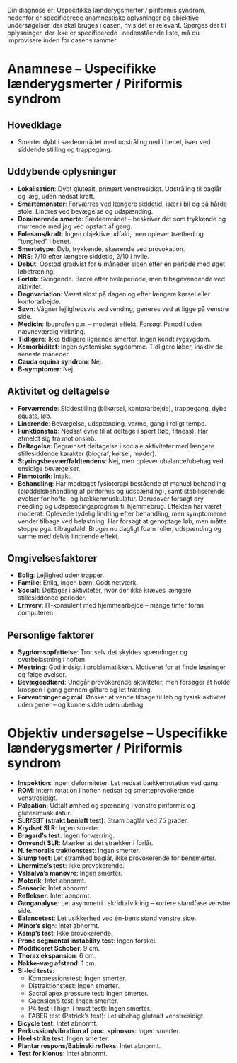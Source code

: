 
Din diagnose er: Uspecifikke lænderygsmerter / piriformis syndrom, nedenfor er specificerede anamnestiske oplysninger og objektive undersøgelser, der skal bruges i casen, hvis det er relevant. Spørges der til oplysninger, der ikke er specificerede i nedenstående liste, må du improvisere inden for casens rammer. 

# Anamnese – Uspecifikke lænderygsmerter / Piriformis syndrom

## Hovedklage

- Smerter dybt i sædeområdet med udstråling ned i benet, især ved siddende stilling og trappegang.

## Uddybende oplysninger

- **Lokalisation**: Dybt glutealt, primært venstresidigt. Udstråling til baglår og læg, uden nedsat kraft.
- **Smertemønster**: Forværres ved længere siddetid, især i bil og på hårde stole. Lindres ved bevægelse og udspænding.
- **Dominerende smerte**: Sædeområdet – beskriver det som trykkende og murrende med jag ved opstart af gang.
- **Følesans/kraft**: Ingen objektive udfald, men oplever træthed og “tunghed” i benet.
- **Smertetype**: Dyb, trykkende, skærende ved provokation.
- **NRS**: 7/10 efter længere siddetid, 2/10 i hvile.
- **Debut**: Opstod gradvist for 6 måneder siden efter en periode med øget løbetræning.
- **Forløb**: Svingende. Bedre efter hvileperiode, men tilbagevendende ved aktivitet.
- **Døgnvariation**: Værst sidst på dagen og efter længere kørsel eller kontorarbejde.
- **Søvn**: Vågner lejlighedsvis ved vending; generes ved at ligge på venstre side.
- **Medicin**: Ibuprofen p.n. – moderat effekt. Forsøgt Panodil uden nævneværdig virkning.
- **Tidligere**: Ikke tidligere lignende smerter. Ingen kendt rygsygdom.
- **Komorbiditet**: Ingen systemiske sygdomme. Tidligere løber, inaktiv de seneste måneder.
- **Cauda equina syndrom**: Nej.
- **B-symptomer**: Nej.

## Aktivitet og deltagelse

- **Forværrende**: Siddestilling (bilkørsel, kontorarbejde), trappegang, dybe squats, løb.
- **Lindrende**: Bevægelse, udspænding, varme, gang i roligt tempo.
- **Funktionstab**: Nedsat evne til at deltage i sport (løb, fitness). Har afmeldt sig fra motionsløb.
- **Deltagelse**: Begrænset deltagelse i sociale aktiviteter med længere stillesiddende karakter (biograf, kørsel, møder).
- **Styringsbesvær/faldtendens**: Nej, men oplever ubalance/ubehag ved ensidige bevægelser.
- **Finmotorik**: Intakt.
- **Behandling**: Har modtaget fysioterapi bestående af manuel behandling (bløddelsbehandling af piriformis og udspænding), samt stabiliserende øvelser for hofte- og bækkenmuskulatur. Derudover forsøgt dry needling og udspændingsprogram til hjemmebrug. Effekten har været moderat: Oplevede tydelig lindring efter behandling, men symptomerne vender tilbage ved belastning. Har forsøgt at genoptage løb, men måtte stoppe pga. tilbagefald. Bruger nu dagligt foam roller, udspænding og varme med delvis lindrende effekt.

## Omgivelsesfaktorer

- **Bolig**: Lejlighed uden trapper.
- **Familie**: Enlig, ingen børn. Godt netværk.
- **Socialt**: Deltager i aktiviteter, hvor der ikke kræves længere stillesiddende perioder.
- **Erhverv**: IT-konsulent med hjemmearbejde – mange timer foran computeren.

## Personlige faktorer

- **Sygdomsopfattelse**: Tror selv det skyldes spændinger og overbelastning i hoften.
- **Mestring**: God indsigt i problematikken. Motiveret for at finde løsninger og følge øvelser.
- **Bevægeadfærd**: Undgår provokerende aktiviteter, men forsøger at holde kroppen i gang gennem gåture og let træning.
- **Forventninger og mål**: Ønsker at vende tilbage til løb og fysisk aktivitet uden gener – og kunne sidde uden ubehag.

# Objektiv undersøgelse – Uspecifikke lænderygsmerter / Piriformis syndrom

- **Inspektion**: Ingen deformiteter. Let nedsat bækkenrotation ved gang.  
- **ROM**: Intern rotation i hoften nedsat og smerteprovokerende venstresidigt.  
- **Palpation**: Udtalt ømhed og spænding i venstre piriformis og glutealmuskulatur.  
- **SLR/SBT (strakt benløft test)**: Stram baglår ved 75 grader.  
- **Krydset SLR**: Ingen smerter.  
- **Bragard’s test**: Ingen forværring.  
- **Omvendt SLR**: Mærker at det strækker i forlår.  
- **N. femoralis traktionstest**: Ingen smerter.  
- **Slump test**: Let stramhed baglår, ikke provokerende for bensmerter.  
- **Lhermitte’s test**: Ikke provokerende.  
- **Valsalva’s manøvre**: Ingen smerter.  
- **Motorik**: Intet abnormt.  
- **Sensorik**: Intet abnormt.  
- **Reflekser**: Intet abnormt.  
- **Ganganalyse**: Let asymmetri i skridtafvikling – kortere standfase venstre side.  
- **Balancetest**: Let usikkerhed ved én-bens stand venstre side.  
- **Minor’s sign**: Intet abnormt.  
- **Kemp’s test**: Ikke provokerende.  
- **Prone segmental instability test**: Ingen forskel.  
- **Modificeret Schober**: 9 cm.  
- **Thorax ekspansion**: 6 cm.  
- **Nakke-væg afstand**: 1 cm.  
- **SI-led tests**:  
  - Kompressionstest: Ingen smerter.  
  - Distraktionstest: Ingen smerter.
  - Sacral apex pressure test: Ingen smerter.  
  - Gaenslen’s test: Ingen smerter.
  - P4 test (Thigh Thrust test): Ingen smerter.  
  - FABER test (Patrick’s test): Let ubehag glutealt venstresidigt.  
- **Bicycle test**: Intet abnormt.  
- **Perkussion/vibration af proc. spinosus**: Ingen smerter.  
- **Heel strike test**: Ingen smerter.  
- **Plantar respons/Babinski refleks**: Intet abnormt.  
- **Test for klonus**: Intet abnormt.
